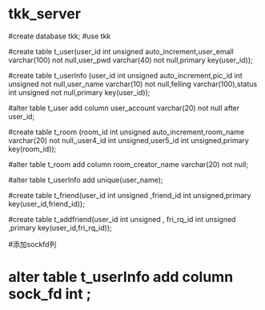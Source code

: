# tkk_server

#create database tkk;
#use tkk

#create table t_user(user_id int unsigned auto_increment,user_emall varchar(100) not null,user_pwd varchar(40) not null,primary key(user_id));

#create table t_userInfo (user_id int unsigned auto_increment,pic_id int unsigned not null,user_name varchar(10) not null,felling varchar(100),status int unsigned not null,primary key(user_id));

#alter table t_user add column user_account varchar(20) not null after user_id;

#create table t_room (room_id int unsigned auto_increment,room_name varchar(20) not null,,user4_id int unsigned,user5_id int unsigned,primary key(room_id));

#alter table t_room add column room_creator_name varchar(20) not null;

#alter table t_userInfo add unique(user_name);

#create table t_friend(user_id int unsigned ,friend_id int unsigned,primary key(user_id,friend_id));

#create table t_addfriend(user_id int unsigned , fri_rq_id int unsigned ,primary key(user_id,fri_rq_id));

#添加sockfd列
# alter table t_userInfo add column sock_fd int ;
